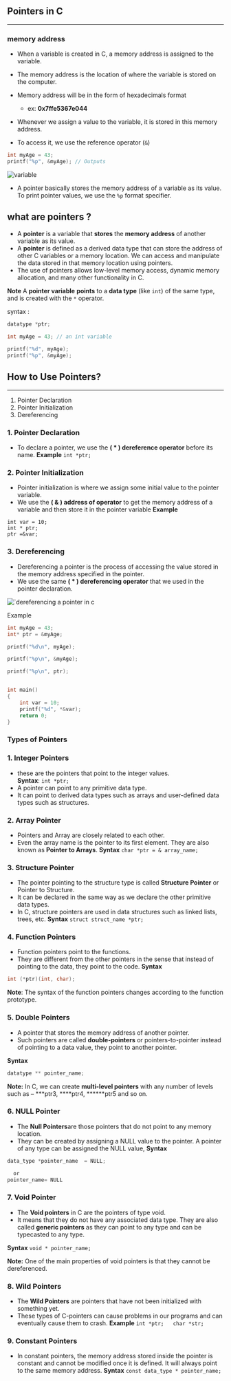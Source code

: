 ## Pointers in C
-----------------------------------------------------

### memory address 
- When a variable is created in C, a memory address is assigned to the variable.
- The memory address is the location of where the variable is stored on the computer.
- Memory address will be in the form of hexadecimals format 
	- ex: **0x7ffe5367e044**

- Whenever we assign a value to the variable, it is stored in this memory address.
- To access it, we use the reference operator (`&`)

```c
int myAge = 43;  
printf("%p", &myAge); // Outputs 
```
![variable](https://everpath-course-content.s3-accelerate.amazonaws.com/instructor/ingrid_tay_microchip_com_zns384/public/1611189083/Pointers.1611189084079.png)

  -  A pointer basically stores the memory address of a variable as its value. To print pointer values, we use the `%p` format specifier.
  ## what are pointers ?
  - A **pointer** is a variable that **stores** the **memory address** of another variable as its value.
  - A **pointer** is defined as a derived data type that can store the address of other C variables or a memory location. We can access and manipulate the data stored in that memory location using pointers.
  - The use of pointers allows low-level memory access, dynamic memory allocation, and many other functionality in C. 

**Note**
A **pointer variable** **points** to a **data type** (like `int`) of the same type, and is created with the `*` operator.

 syntax :
 ```c
 datatype *ptr;
 ```
```c
int myAge = 43; // an int variable  
  
printf("%d", myAge); 
printf("%p", &myAge); 
```


 ## How to Use Pointers?
 -------------------------------------------------------------------------------------------------------------------------------------
 1.  Pointer Declaration
2. Pointer Initialization
3.  Dereferencing
### 1. Pointer Declaration
- To declare a pointer, we use the ****( * ) dereference operator**** before its name.
           ****Example****
           ```
           int *ptr;
           ```
 ### 2. Pointer Initialization
- Pointer initialization is where we assign some initial value to the pointer variable.
 - We use the ****( & ) address of operator**** to get the memory address of a variable and then store it in the pointer variable
****Example****
```
int var = 10;  
int * ptr;  
ptr =&var;
```
### 3. Dereferencing
- Dereferencing a pointer is the process of accessing the value stored in the memory address specified in the pointer. 
- We use the same ****( * ) dereferencing operator**** that we used in the pointer declaration.

![`dereferencing a pointer in c](https://media.geeksforgeeks.org/wp-content/uploads/20230223170531/2.png)

Example 
```c
int myAge = 43;
int* ptr = &myAge;

printf("%d\n", myAge);

printf("%p\n", &myAge);

printf("%p\n", ptr);
```

```c

int main()
{
    int var = 10;
    printf("%d", *&var);
    return 0;
}
```

### Types of Pointers
### 1. Integer Pointers
- these are the pointers that point to the integer values.	
	****Syntax****:
	``
	int *ptr;
	`` 
- A pointer can point to any primitive data type. 
- It can point to derived data types such as arrays and user-defined data types such as structures.
 ### 2. Array Pointer
 - Pointers and Array are closely related to each other. 
 - Even the array name is the pointer to its first element. They are also known as **Pointer to Arrays**.
 ****Syntax****
 ``char *ptr = & array_name;
 ``
### 3. Structure Pointer

- The pointer pointing to the structure type is called **Structure Pointer** or Pointer to Structure.
-  It can be declared in the same way as we declare the other primitive data types.
- In C, structure pointers are used in data structures such as linked lists, trees, etc.
 ****Syntax****
``struct struct_name *ptr;
``
### 4. Function Pointers
- Function pointers point to the functions. 
- They are different from the other pointers in the sense that instead of pointing to the data, they point to the code.
****Syntax****

```c
int (*ptr)(int, char);
```
**Note**: The syntax of the function pointers changes according to the function prototype.
### 5. Double Pointers
- A pointer that stores the memory address of another pointer. 
- Such pointers are called **double-pointers** or pointers-to-pointer instead of pointing to a data value, they point to another pointer.

****Syntax****

```c
datatype ** pointer_name;
```

 ****Note:**** In C, we can create **multi-level pointers** with any number of levels such as – ***ptr3, ****ptr4, ******ptr5 and so on.
 ### 6. NULL Pointer
-  The **Null Pointers**are those pointers that do not point to any memory location.
-  They can be created by assigning a NULL value to the pointer. A pointer of any type can be assigned the NULL value,
****Syntax****
```c
data_type *pointer_name  = NULL;  

  or  
pointer_name= NULL
```
### 7. Void Pointer
- The **Void pointers** in C are the pointers of type void.
-  It means that they do not have any associated data type. They are also called ****generic pointers**** as they can point to any type and can be typecasted to any type.

****Syntax****
``void * pointer_name;
``

**Note:** One of the main properties of void pointers is that they cannot be dereferenced.
### 8. Wild Pointers
- The **Wild Pointers** are pointers that have not been initialized with something yet. 
- These types of C-pointers can cause problems in our programs and can eventually cause them to crash.
****Example****
``int *ptr;  
char *str;
``
### 9. Constant Pointers
- In constant pointers, the memory address stored inside the pointer is constant and cannot be modified once it is defined. It will always point to the same memory address.
****Syntax****
``const data_type * pointer_name;
``


